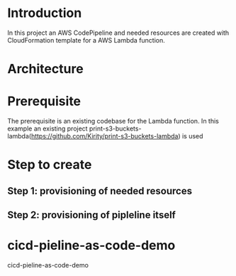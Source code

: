 # Introduction
In this project an AWS CodePipeline and needed resources are  created with CloudFormation template for a AWS Lambda function.

# Architecture

# Prerequisite
The prerequisite is an existing codebase for the Lambda function.
In this example an existing project print-s3-buckets-lambda(https://github.com/Kirity/print-s3-buckets-lambda) is used

# Step to create 
## Step 1: provisioning of needed resources

## Step 2: provisioning of pipleline itself

# cicd-pieline-as-code-demo
cicd-pieline-as-code-demo
